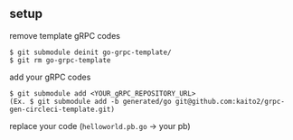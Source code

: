 ## setup

remove template gRPC codes
```
$ git submodule deinit go-grpc-template/
$ git rm go-grpc-template
```

add your gRPC codes
```
$ git submodule add <YOUR_gRPC_REPOSITORY_URL>
(Ex. $ git submodule add -b generated/go git@github.com:kaito2/grpc-gen-circleci-template.git)
```

replace your code (`helloworld.pb.go` -> your pb)